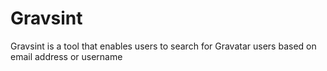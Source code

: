 # Gravsint
Gravsint is a tool that enables users to search for Gravatar users based on email address or username
